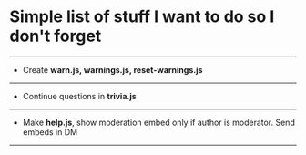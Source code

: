 # Simple list of stuff I want to do so I don't forget

***

- Create **warn.js, warnings.js, reset-warnings.js**
---
- Continue questions in **trivia.js**
---
- Make **help.js**, show moderation embed only if author is moderator. Send embeds in DM
---